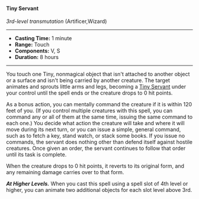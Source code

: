 #### Tiny Servant
*3rd-level transmutation* (Artificer,Wizard)
___
- **Casting Time:** 1 minute
- **Range:** Touch
- **Components:** V, S
- **Duration:** 8 hours
---
You touch one Tiny, nonmagical object that isn't attached to another object or a surface and isn't being carried by another creature. The target animates and sprouts little arms and legs, becoming a [Tiny Servant](/Creatures/Tiny-Servant.md) under your control until the spell ends or the creature drops to 0 hit points.

As a bonus action, you can mentally command the creature if it is within 120 feet of you. (If you control multiple creatures with this spell, you can command any or all of them at the same time, issuing the same command to each one.) You decide what action the creature will take and where it will move during its next turn, or you can issue a simple, general command, such as to fetch a key, stand watch, or stack some books. If you issue no commands, the servant does nothing other than defend itself against hostile creatures. Once given an order, the servant continues to follow that order until its task is complete.

When the creature drops to 0 hit points, it reverts to its original form, and any remaining damage carries over to that form.

***At Higher Levels.*** When you cast this spell using a spell slot of 4th level or higher, you can animate two additional objects for each slot level above 3rd.